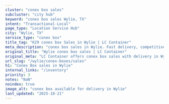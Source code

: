 ```yaml
---
cluster: "conex box sales"
subcluster: "city hub"
keyword: "conex box sales Wylie, TX"
intent: "Transactional-Local"
page_type: "Location Service Hub"
city: "Wylie, TX"
service_type: "conex box"
title_tag: "K29 conex box Sales in Wylie | LC Container"
meta_description: "conex box sales in Wylie. Fast delivery, competitive pricing. Serving conex boxes area. Quote ID: 5CF. Call (214) 524-4168 for your free quote today."
original_title: "Wylie conex box sales | LC Container"
original_meta: "LC Container offers conex box sales with delivery in Wylie, TX. Local. Fast quotes. Since 2003."
url_slug: "/wylie/conex-boxes/sales"
h1: "Conex Box sales in Wylie"
internal_links: "/inventory"
priority: 3
notes: "NaN"
noindex: true
image_alt: "conex box available for delivery in Wylie"
last_updated: "2025-10-21"
---
```


<!-- TODO: Add unique city/inventory copy, images, and internal links here. -->

